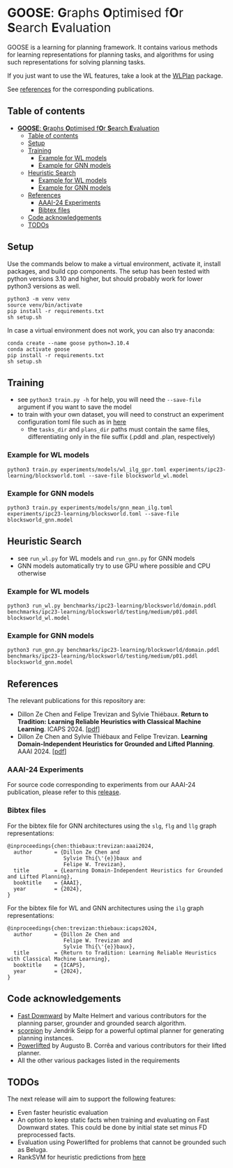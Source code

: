 # <span style="font-weight:normal">**GOOSE**: **G**raphs **O**ptimised f**O**r **S**earch **E**valuation</span>

GOOSE is a learning for planning framework. It contains various methods for learning representations for planning tasks, and algorithms for using such representations for solving planning tasks.

If you just want to use the WL features, take a look at the [WLPlan](https://github.com/DillonZChen/wlplan) package.

See [references](#references) for the corresponding publications.

## Table of contents
- [**GOOSE**: **G**raphs **O**ptimised f**O**r **S**earch **E**valuation](#goose-graphs-optimised-for-search-evaluation)
  - [Table of contents](#table-of-contents)
  - [Setup](#setup)
  - [Training](#training)
    - [Example for WL models](#example-for-wl-models)
    - [Example for GNN models](#example-for-gnn-models)
  - [Heuristic Search](#heuristic-search)
    - [Example for WL models](#example-for-wl-models-1)
    - [Example for GNN models](#example-for-gnn-models-1)
  - [References](#references)
    - [AAAI-24 Experiments](#aaai-24-experiments)
    - [Bibtex files](#bibtex-files)
  - [Code acknowledgements](#code-acknowledgements)
  - [TODOs](#todos)

## Setup
Use the commands below to make a virtual environment, activate it, install packages, and build cpp components.
The setup has been tested with python versions 3.10 and higher, but should probably work for lower python3 versions as well.
```
python3 -m venv venv
source venv/bin/activate
pip install -r requirements.txt
sh setup.sh
```

In case a virtual environment does not work, you can also try anaconda:
```
conda create --name goose python=3.10.4
conda activate goose
pip install -r requirements.txt
sh setup.sh
```

## Training
- see `python3 train.py -h` for help, you will need the `--save-file` argument if you want to save the model
- to train with your own dataset, you will need to construct an experiment configuration toml file such as in [here](experiments/ipc23-learning/blocksworld.toml)
  - the `tasks_dir` and `plans_dir` paths must contain the same files, differentiating only in the file suffix (.pddl and .plan, respectively)

### Example for WL models
```
python3 train.py experiments/models/wl_ilg_gpr.toml experiments/ipc23-learning/blocksworld.toml --save-file blocksworld_wl.model
```

### Example for GNN models
```
python3 train.py experiments/models/gnn_mean_ilg.toml experiments/ipc23-learning/blocksworld.toml --save-file blocksworld_gnn.model
```

## Heuristic Search
- see `run_wl.py` for WL models and `run_gnn.py` for GNN models
- GNN models automatically try to use GPU where possible and CPU otherwise

### Example for WL models
```
python3 run_wl.py benchmarks/ipc23-learning/blocksworld/domain.pddl benchmarks/ipc23-learning/blocksworld/testing/medium/p01.pddl blocksworld_wl.model
```

### Example for GNN models
```
python3 run_gnn.py benchmarks/ipc23-learning/blocksworld/domain.pddl benchmarks/ipc23-learning/blocksworld/testing/medium/p01.pddl blocksworld_gnn.model
```

## References
The relevant publications for this repository are:

- Dillon Ze Chen and Felipe Trevizan and Sylvie Thiébaux. **Return to Tradition: Learning Reliable Heuristics with Classical Machine Learning**. ICAPS 2024. [[pdf](https://dillonzchen.github.io/publications/chen-trevizan-thiebaux-icaps2024.pdf)]
- Dillon Ze Chen and Sylvie Thiébaux and Felipe Trevizan. **Learning Domain-Independent Heuristics for Grounded and Lifted Planning**. AAAI 2024. [[pdf](https://dillonzchen.github.io/publications/chen-thiebaux-trevizan-aaai2024.pdf)]

### AAAI-24 Experiments
For source code corresponding to experiments from our AAAI-24 publication, please refer to this [release](https://github.com/DillonZChen/goose/releases/tag/aaai-24).

### Bibtex files
For the bibtex file for GNN architectures using the `slg`, `flg` and `llg` graph representations:
```
@inproceedings{chen:thiebaux:trevizan:aaai2024,
  author       = {Dillon Ze Chen and
                  Sylvie Thi{\'{e}}baux and
                  Felipe W. Trevizan},
  title        = {Learning Domain-Independent Heuristics for Grounded and Lifted Planning},
  booktitle    = {AAAI},
  year         = {2024},
}
```

For the bibtex file for WL and GNN architectures using the `ilg` graph representations:
```
@inproceedings{chen:trevizan:thiebaux:icaps2024,
  author       = {Dillon Ze Chen and
                  Felipe W. Trevizan and 
                  Sylvie Thi{\'{e}}baux},
  title        = {Return to Tradition: Learning Reliable Heuristics with Classical Machine Learning},
  booktitle    = {ICAPS},
  year         = {2024},
}
```

## Code acknowledgements
- [Fast Downward](https://github.com/aibasel/downward) by Malte Helmert and various contributors for the planning parser, grounder and grounded search algorithm.
- [scorpion](https://github.com/jendrikseipp/scorpion) by Jendrik Seipp for a powerful optimal planner for generating planning instances.
- [Powerlifted](https://github.com/abcorrea/powerlifted) by Augusto B. Corrêa and various contributors for their lifted planner.
- All the other various packages listed in the requirements

## TODOs
The next release will aim to support the following features:
- Even faster heuristic evaluation
- An option to keep static facts when training and evaluating on Fast Downward states. This could be done by initial state set minus FD preprocessed facts.
- Evaluation using Powerlifted for problems that cannot be grounded such as Beluga.
- RankSVM for heuristic predictions from [here](https://arxiv.org/abs/1608.01302)
